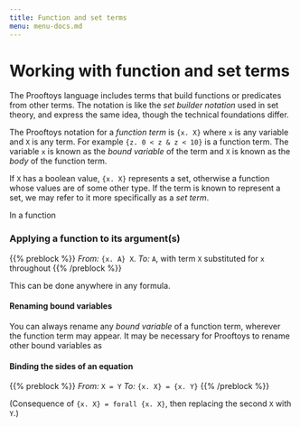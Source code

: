 ```yaml
---
title: Function and set terms
menu: menu-docs.md
---
```


<!-- Not linked, where should this content appear? -->

# Working with function and set terms

The Prooftoys language includes terms that build functions or
predicates from other terms.  The notation is like the _set builder
notation_ used in set theory, and express the same idea, though the
technical foundations differ.

The Prooftoys notation for a _function term_ is `{x. X}` where `x` is
any variable and `X` is any term.  For example `{z. 0 < z & z < 10}`
is a function term.  The variable `x` is known as the _bound variable_
of the term and `X` is known as the _body_ of the function term.

If `X` has a boolean value, `{x. X}` represents a set, otherwise a
function whose values are of some other type.  If the term is known to
represent a set, we may refer to it more specifically as a _set term_.

In a function 

### Applying a function to its argument(s)

{{% preblock %}}
_From:_ `{x. A} X`.
_To:_ `A`, with term `X` substituted for `x` throughout
{{% /preblock %}}

This can be done anywhere in any formula.

#### Renaming bound variables

You can always rename any _bound variable_ of a function term,
wherever the function term may appear.  It may be necessary for
Prooftoys to rename other bound variables as

#### Binding the sides of an equation

{{% preblock %}}
_From:_ `X = Y`
_To:_ `{x. X} = {x. Y}`
{{% /preblock %}}

(Consequence of `{x. X} = forall {x. X}`, then replacing the second `X` with
`Y`.)

